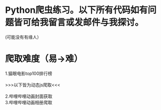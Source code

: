 <h1>Python爬虫练习。以下所有代码如有问题皆可给我留言或发邮件与我探讨。</h1>(可能没有有缘人）
<h1>爬取难度（易→难）</h1>
<p1>1.猫眼电影top100排行榜<br>
 <br>
 >>>以下皆为动态js爬取<<< <br>
 <br>
    2.哔哩哔哩动画封面获取<br>
    3.哔哩哔哩动画相册爬取
</p1>

